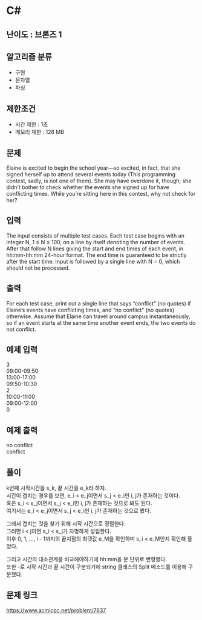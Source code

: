 # C#

## 난이도 : 브론즈 1

## 알고리즘 분류
  - 구현
  - 문자열
  - 파싱

## 제한조건
  - 시간 제한 : 1초
  - 메모리 제한 : 128 MB

## 문제
Elaine is excited to begin the school year—so excited, in fact, that she signed herself up to attend several events today (This programming contest, sadly, is not one of them). She may have overdone it, though; she didn’t bother to check whether the events she signed up for have conflicting times. While you’re sitting here in this contest, why not check for her?<br/>


## 입력
The input consists of multiple test cases. Each test case begins with an integer N, 1 ≤ N ≤ 100, on a line by itself denoting the number of events. After that follow N lines giving the start and end times of each event, in hh:mm-hh:mm 24-hour format. The end time is guaranteed to be strictly after the start time. Input is followed by a single line with N = 0, which should not be processed.<br/>


## 출력
For each test case, print out a single line that says “conflict” (no quotes) if Elaine’s events have conflicting times, and “no conflict” (no quotes) otherwise. Assume that Elaine can travel around campus instantaneously, so if an event starts at the same time another event ends, the two events do not conflict.<br/>


## 예제 입력
3<br/>
09:00-09:50<br/>
13:00-17:00<br/>
09:50-10:30<br/>
2<br/>
10:00-11:00<br/>
09:00-12:00<br/>
0<br/>


## 예제 출력
no conflict<br/>
conflict<br/>


## 풀이
k번째 시작시간을 s_k, 끝 시간을 e_k라 하자.<br/>
시간이 겹치는 경우를 보면, e_i < e_j이면서 s_j < e_i인 i, j가 존재하는 것이다.<br/>
혹은 s_i < s_j이면서 s_j < e_i인 i, j가 존재하는 것으로 봐도 된다.<br/>
여기서는 e_i < e_j이면서 s_j < e_i인 i, j가 존재하는 것으로 봤다.<br/>


그래서 겹치는 것을 찾기 위해 시작 시간으로 정렬한다.<br/>
그러면 i < j이면 s_i < s_j가 자명하게 성립한다.<br/>
이후 0, 1, ..., i - 1까지의 끝지점의 최댓값 e_M을 확인하며 s_i < e_M인지 확인해 풀었다.<br/>


그리고 시간의 대소관계를 비교해야하기에 hh:mm을 분 단위로 변형했다.<br/>
또한 -로 시작 시간과 끝 시간이 구분되기에 string 클래스의 Split 메소드를 이용해 구분했다.<br/>


## 문제 링크
https://www.acmicpc.net/problem/7637